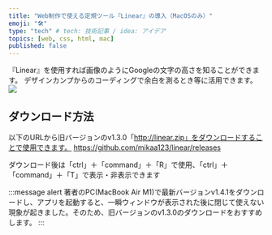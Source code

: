 ```yaml
---
title: "Web制作で使える定規ツール『Linear』の導入（MacOSのみ）"
emoji: "🛠"
type: "tech" # tech: 技術記事 / idea: アイデア
topics: [web, css, html, mac]
published: false
---
```

『Linear』を使用すれば画像のようにGoogleの文字の高さを知ることができます。
デザインカンプからのコーディングで余白を測るとき等に活用できます。
![](https://storage.googleapis.com/zenn-user-upload/691fd23fb1ad563ef68b4b86.png)


## ダウンロード方法
以下のURLから旧バージョンのv1.3.0「http://linear.zip」をダウンロードすることで使用できます。
https://github.com/mikaa123/linear/releases

ダウンロード後は「ctrl」＋「command」＋「R」で使用、「ctrl」＋「command」＋「T」で表示・非表示できます

:::message alert
著者のPC(MacBook Air M1)で最新バージョンv1.4.1をダウンロードし、アプリを起動すると、一瞬ウィンドウが表示された後に閉じて使えない現象が起きました。そのため、旧バージョンのv1.3.0のダウンロードをおすすめします。
:::